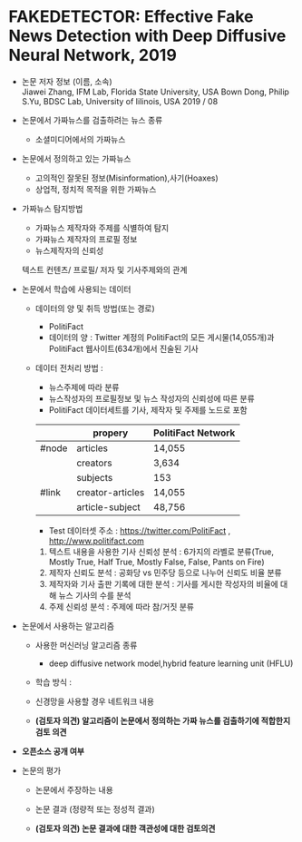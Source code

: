  # FAKEDETECTOR: Effective Fake News Detection with Deep Diffusive Neural Network, 2019
 
* 논문 저자 정보 (이름, 소속)   
Jiawei Zhang, IFM Lab, Florida State University, USA
Bown Dong, Philip S.Yu, BDSC Lab, University of Iilinois, USA
2019 / 08

* 논문에서 가짜뉴스를 검출하려는 뉴스 종류
  * 소셜미디어에서의 가짜뉴스

* 논문에서 정의하고 있는 가짜뉴스
  * 고의적인 잘못된 정보(Misinformation),사기(Hoaxes)
  * 상업적, 정치적 목적을 위한 가짜뉴스

* 가짜뉴스 탐지방법 
  * 가짜뉴스 제작자와 주제를 식별하여 탐지
  * 가짜뉴스 제작자의 프로필 정보
  * 뉴스제작자의 신뢰성
  
  텍스트 컨텐츠/ 프로필/ 저자 및 기사주제와의 관계 
      
* 논문에서 학습에 사용되는 데이터
  - 데이터의 양 및 취득 방법(또는 경로)
    - PolitiFact 
    - 데이터의 양 : Twitter 계정의 PolitiFact의 모든 게시물(14,055개)과 PolitiFact 웹사이트(634개)에서 진술된 기사
     

    
  - 데이터 전처리 방법 : 
    - 뉴스주제에 따라 분류
    - 뉴스작성자의 프로필정보 및 뉴스 작성자의 신뢰성에 따른 분류
    - PolitiFact 데이터세트를 기사, 제작자 및 주제를 노드로 포함
    
    ||propery|PolitiFact Network|
    |--|--|--|
    |#node|articles|14,055|
    |     |creators|3,634|
    |     |subjects|153|
    |#link|creator-articles|14,055|
    |     |article-subject|48,756|
    
    
      - Test 데이터셋 주소 : https://twitter.com/PolitiFact , http://www.politifact.com
      1. 텍스트 내용을 사용한 기사 신뢰성 분석 : 6가지의 라벨로 분류(True, Mostly True, Half True, Mostly False, False, Pants on Fire)  
      2. 제작자 신뢰도 분석 : 공화당 vs 민주당 등으로 나누어 신뢰도 비율 분류 
      3. 제작자와 기사 출판 기록에 대한 분석 : 기사를 게시한 작성자의 비율에 대해 뉴스 기사의 수를 분석
      4. 주제 신뢰성 분석 : 주제에 따라 참/거짓 분류 
      
    
    
* 논문에서 사용하는 알고리즘  
  - 사용한 머신러닝 알고리즘 종류 
    - deep diffusive network model,hybrid feature learning unit (HFLU)
  - 학습 방식 : 
  - 신경망을 사용할 경우 네트워크 내용
   

  - **(검토자 의견) 알고리즘이 논문에서 정의하는 가짜 뉴스를 검출하기에 적합한지 검토 의견** 

* **오픈소스 공개 여부** 
  
* 논문의 평가
  - 논문에서 주장하는 내용 
   
    
   - 논문 결과 (정량적 또는 정성적 결과)
    
     
  - **(검토자 의견) 논문 결과에 대한 객관성에 대한 검토의견** 



